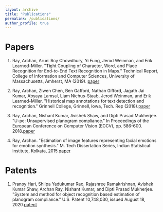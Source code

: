 ```yaml
---
layout: archive
title: "Publications"
permalink: /publications/
author_profile: true
---
```



# Papers

1. Ray, Archan, Aruni Roy Chowdhury, Yi Fung, Jerod Weinman, and Erik Learned-Miller. "Tight Coupling of Character, Word, and Place Recognition for End-to-End Text Recognition in Maps." Technical Report, College of Information and Computer Sciences, University of Massachusetts, Amherst, MA (2019). [paper](https://web.cs.umass.edu/publication/docs/2019/UM-CS-2019-003.pdf)

2. Ray, Archan, Ziwen Chen, Ben Gafford, Nathan Gifford, Jagath Jai Kumar, Abyaya Lamsal, Liam Niehus-Staab, Jerod Weinman, and Erik Learned-Miller. "Historical map annotations for text detection and recognition." Grinnell College, Grinnell, Iowa, Tech. Rep (2018).[paper](https://weinman.cs.grinnell.edu/~weinman/data/complete-map-dataset.pdf)

3. Ray, Archan, Nishant Kumar, Avishek Shaw, and Dipti Prasad Mukherjee. "U-pc: Unsupervised planogram compliance." In Proceedings of the European Conference on Computer Vision (ECCV), pp. 586-600. 2018.[paper](http://openaccess.thecvf.com/content_ECCV_2018/papers/Archan_Ray_U-PC_Unsupervised_Planogram_ECCV_2018_paper.pdf)

4. Ray, Archan. "Estimation of image features representing facial emotions for emotion synthesis." M. Tech Dissertation Series, Indian Statistical Institute, Kolkata, 2015.[paper](http://library.isical.ac.in:8080/jspui/bitstream/10263/6487/1/DISS-330.pdf)

# Patents

1. Pranoy Hari, Shilpa Yadukumar Rao, Rajashree Ramakrishnan, Avishek Kumar Shaw, Archan Ray, Nishant Kumar, and Dipti Prasad Mukherjee. "System and method for object recognition based estimation of planogram compliance." U.S. Patent 10,748,030, issued August 18, 2020.[patent](https://patentimages.storage.googleapis.com/73/44/a8/3bfb3d247b7fc8/US10748030.pdf)
